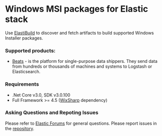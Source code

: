 # Windows MSI packages for Elastic stack

Use [ElastiBuild](docs/elastibuild.md) to discover and fetch artifacts to build supported Windows Installer packages.

### Supported products:
- [Beats](docs/beats.md) - is the platform for single-purpose data shippers. They send data from hundreds or thousands of machines and systems to Logstash or Elasticsearch.

### Requirements
- .Net Core v3.0, SDK v3.0.100
- Full Framework >= 4.5 ([WixSharp](https://github.com/oleg-shilo/wixsharp) dependency)

### Asking Questions and Repoting Issues
Please refer to [Elastic Forums](https://discuss.elastic.co/tags/windows-installer) for general questions.
Please report issues in the [repository](https://github.com/elastic/elastic-stack-installers/issues).

